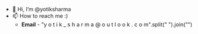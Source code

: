 - 👋 Hi, I’m @yotiksharma
- 📫 How to reach me :) 
  - **Email** - "y o t i k _ s h a r m a @ o u t l o o k . c o m".split(" ").join("")

<!---
yotiksharma/yotiksharma is a ✨ special ✨ repository because its `README.md` (this file) appears on your GitHub profile.
You can click the Preview link to take a look at your changes.
--->
